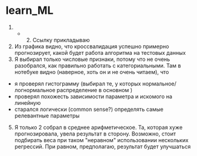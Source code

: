 # learn_ML

1) + 2)  Ссылку прикладываю
3) Из графика видно, что кроссвалидация успешно примерно прогнозирует, какой будет работа алгоритма на тестовых данных
4) Я выбирал только числовые признаки, потому что не очень разобрался, как правильно работать с категориальными. Там в нотебуке видно (наверное, хоть он и не очень читаем), что 
- я проверял гистограмму (выбирал те, у которых нормальное/логнормальное распределение в основном )
- проверял похожесть зависимости параметра и искомого на линейную
- старался логически (common sense?) определять самые релевантные параметры
5) Я только 2 собрал в среднее арифметическое. Та, которая хуже прогнозировала, увела результат в сторону. Возможно, стоит подбирать веса при таком "неравном" использовании нескольких регрессий. При равном, предполагаю, результат будет улучшаться
